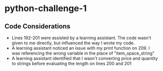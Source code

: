 # python-challenge-1
## Code Considerations
- Lines 192-201 were assisted by a learning assistant. The code wasn't given to me directly, but influenced the way I wrote my code.
- A learning assistant noticed an issue with my print function on 209. I was referencing the wrong variable in the place of "item_space_string"
- A learning assistant identified that I wasn't converting price and quantity to strings before evaluating the length on lines 200 and 201